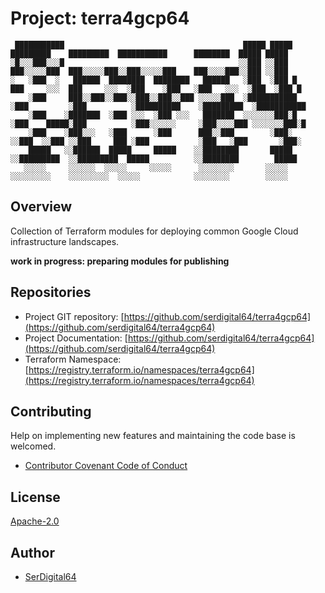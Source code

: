 # Project: terra4gcp64

```text
 ███████████                                        █████ █████       █████████    █████████  ███████████      ████████  █████ █████
░█░░░███░░░█                                       ░░███ ░░███       ███░░░░░███  ███░░░░░███░░███░░░░░███    ███░░░░███░░███ ░░███
░   ░███  ░   ██████  ████████  ████████   ██████   ░███  ░███ █    ███     ░░░  ███     ░░░  ░███    ░███   ░███   ░░░  ░███  ░███ █
    ░███     ███░░███░░███░░███░░███░░███ ░░░░░███  ░███████████   ░███         ░███          ░██████████    ░█████████  ░███████████
    ░███    ░███████  ░███ ░░░  ░███ ░░░   ███████  ░░░░░░░███░█   ░███    █████░███          ░███░░░░░░     ░███░░░░███ ░░░░░░░███░█
    ░███    ░███░░░   ░███      ░███      ███░░███        ░███░    ░░███  ░░███ ░░███     ███ ░███           ░███   ░███       ░███░
    █████   ░░██████  █████     █████    ░░████████       █████     ░░█████████  ░░█████████  █████          ░░████████        █████
   ░░░░░     ░░░░░░  ░░░░░     ░░░░░      ░░░░░░░░       ░░░░░       ░░░░░░░░░    ░░░░░░░░░  ░░░░░            ░░░░░░░░        ░░░░░
```

## Overview

Collection of Terraform modules for deploying common Google Cloud infrastructure landscapes.

**work in progress: preparing modules for publishing**

## Repositories

- Project GIT repository: [https://github.com/serdigital64/terra4gcp64](https://github.com/serdigital64/terra4gcp64)
- Project Documentation: [https://github.com/serdigital64/terra4gcp64](https://github.com/serdigital64/terra4gcp64)
- Terraform Namespace: [https://registry.terraform.io/namespaces/terra4gcp64](https://registry.terraform.io/namespaces/terra4gcp64)

## Contributing

Help on implementing new features and maintaining the code base is welcomed.

- [Contributor Covenant Code of Conduct](https://github.com/serdigital64/terra4gcp64/blob/main/CODE_OF_CONDUCT.md)

## License

[Apache-2.0](https://www.apache.org/licenses/LICENSE-2.0.txt)

## Author

- [SerDigital64](https://github.com/serdigital64)
